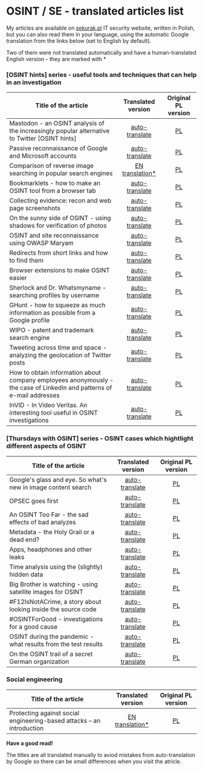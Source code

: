 # OSINT / SE - translated articles list

My articles are available on [sekurak.pl](https://sekurak.pl) IT security website, written in Polish, but you can also read them in your language, using the automatic Google translation from the links below (set to English by default).

Two of them were not translated automatically and have a human-translated English version - they are marked with * 


### [OSINT hints] series - useful tools and techniques that can help in an investigation

| Title of the article | Translated version | Original PL version |
|---|:---:|:---:|
|Mastodon - an OSINT analysis of the increasingly popular alternative to Twitter [OSINT hints] | [auto-translate](https://sekurak-pl.translate.goog/mastodon-osint-owa-analiza-coraz-popularniejszej-alternatywy-dla-twittera-osint-hints/?_x_tr_sl=pl&_x_tr_tl=en&_x_tr_hl=en&_x_tr_pto=wapp) | [PL](https://sekurak.pl/mastodon-osint-owa-analiza-coraz-popularniejszej-alternatywy-dla-twittera-osint-hints/) | 
|Passive reconnaissance of Google and Microsoft accounts | [auto-translate](https://sekurak-pl.translate.goog/pasywny-rekonesans-kont-google-i-microsoft-osint-hints/?_x_tr_sl=pl&_x_tr_tl=en&_x_tr_hl=en&_x_tr_pto=wapp) | [PL](https://sekurak.pl/pasywny-rekonesans-kont-google-i-microsoft-osint-hints/) |  
|Comparison of reverse image searching in popular search engines | [EN translation*](https://research.securitum.com/comparison-of-reverse-image-searching-in-popular-search-engines-osint-hints/) | [PL](https://sekurak.pl/jak-wyszukiwarki-radza-sobie-z-analiza-zawartosci-obrazow-osint-hints/) | 
|Bookmarklets - how to make an OSINT tool from a browser tab | [auto-translate](https://sekurak-pl.translate.goog/skryptozakladki-bookmarklets-jak-z-zakladki-w-przegladarce-zrobic-narzedzie-do-osintu-osint-hints/?_x_tr_sl=pl&_x_tr_tl=en&_x_tr_hl=en&_x_tr_pto=wapp) | [PL](https://sekurak.pl/skryptozakladki-bookmarklets-jak-z-zakladki-w-przegladarce-zrobic-narzedzie-do-osintu-osint-hints/) |  
|Collecting evidence: recon and web page screenshots | [auto-translate](https://sekurak-pl.translate.goog/kolekcjonowanie-dowodow-recon-a-zrzuty-ekranowe-stron-w-sieci-osint-hints/?_x_tr_sl=pl&_x_tr_tl=en&_x_tr_hl=en&_x_tr_pto=wapp) | [PL](https://sekurak.pl/kolekcjonowanie-dowodow-recon-a-zrzuty-ekranowe-stron-w-sieci-osint-hints/) | 
|On the sunny side of OSINT - using shadows for verification of photos | [auto-translate](https://sekurak-pl.translate.goog/po-slonecznej-stronie-osint-u-wykorzystanie-cieni-do-weryfikacji-zdjec-osint-hints/?_x_tr_sl=pl&_x_tr_tl=en&_x_tr_hl=en&_x_tr_pto=wapp) | [PL](https://sekurak.pl/po-slonecznej-stronie-osint-u-wykorzystanie-cieni-do-weryfikacji-zdjec-osint-hints/) |  
|OSINT and site reconnaissance using OWASP Maryam | [auto-translate](https://sekurak-pl.translate.goog/osint-i-rekonesans-stron-z-wykorzystaniem-owasp-maryam-osint-hints/?_x_tr_sl=pl&_x_tr_tl=en&_x_tr_hl=en&_x_tr_pto=wapp) | [PL](https://sekurak.pl/osint-i-rekonesans-stron-z-wykorzystaniem-owasp-maryam-osint-hints/) |  
|Redirects from short links and how to find them | [auto-translate](https://sekurak-pl.translate.goog/przekierowania-z-krotkich-linkow-i-jak-je-znalezc-osint-hints/?_x_tr_sl=pl&_x_tr_tl=en&_x_tr_hl=en&_x_tr_pto=wapp) | [PL](https://sekurak.pl/przekierowania-z-krotkich-linkow-i-jak-je-znalezc-osint-hints/) |  
|Browser extensions to make OSINT easier | [auto-translate](https://sekurak-pl.translate.goog/rozszerzenia-do-przegladarek-dla-latwiejszego-osintu/?_x_tr_sl=pl&_x_tr_tl=en&_x_tr_hl=en&_x_tr_pto=wapp) | [PL](https://sekurak.pl/rozszerzenia-do-przegladarek-dla-latwiejszego-osintu/) |  
|Sherlock and Dr. Whatsmyname - searching profiles by username | [auto-translate](https://sekurak-pl.translate.goog/sherlock-i-doktor-whatsmyname-wyszukiwanie-profili-po-nazwie-uzytkownika-osint-hints/?_x_tr_sl=pl&_x_tr_tl=en&_x_tr_hl=en&_x_tr_pto=wapp) | [PL](https://sekurak.pl/sherlock-i-doktor-whatsmyname-wyszukiwanie-profili-po-nazwie-uzytkownika-osint-hints/) |  
|GHunt - how to squeeze as much information as possible from a Google profile | [auto-translate](https://sekurak-pl.translate.goog/ghunt-czyli-jak-wycisnac-jak-najwiecej-informacji-z-profilu-google-osint-hints/?_x_tr_sl=pl&_x_tr_tl=en&_x_tr_hl=en&_x_tr_pto=wapp) | [PL](https://sekurak.pl/ghunt-czyli-jak-wycisnac-jak-najwiecej-informacji-z-profilu-google-osint-hints/) |  
|WIPO - patent and trademark search engine | [auto-translate](https://sekurak-pl.translate.goog/wipo-wyszukiwarka-patentow-i-znakow-handlowych-osint-hints/?_x_tr_sl=pl&_x_tr_tl=en&_x_tr_hl=en&_x_tr_pto=wapp) | [PL](https://sekurak.pl/wipo-wyszukiwarka-patentow-i-znakow-handlowych-osint-hints/) |  
|Tweeting across time and space - analyzing the geolocation of Twitter posts | [auto-translate](https://sekurak-pl.translate.goog/cwierkajac-w-czasie-i-przestrzeni-czyli-analiza-geolokalizacji-wpisow-na-twitterze/?_x_tr_sl=pl&_x_tr_tl=en&_x_tr_hl=en&_x_tr_pto=wapp) | [PL](https://sekurak.pl/cwierkajac-w-czasie-i-przestrzeni-czyli-analiza-geolokalizacji-wpisow-na-twitterze/) |  
|How to obtain information about company employees anonymously - the case of LinkedIn and patterns of e-mail addresses | [auto-translate](https://sekurak-pl.translate.goog/jak-anonimowo-pozyskac-informacje-o-pracownikach-firmy-przypadek-linkedin-i-wzorce-adresow-mailowych/?_x_tr_sl=pl&_x_tr_tl=en&_x_tr_hl=en&_x_tr_pto=wapp) | [PL](https://sekurak.pl/jak-anonimowo-pozyskac-informacje-o-pracownikach-firmy-przypadek-linkedin-i-wzorce-adresow-mailowych/) |  
|InVID - In Video Veritas. An interesting tool useful in OSINT investigations | [auto-translate](https://sekurak-pl.translate.goog/invid-in-video-veritas-ciekawe-narzedzie-przydatne-w-osint/?_x_tr_sl=pl&_x_tr_tl=en&_x_tr_hl=en&_x_tr_pto=wapp) | [PL](https://sekurak.pl/invid-in-video-veritas-ciekawe-narzedzie-przydatne-w-osint/) |


### [Thursdays with OSINT] series - OSINT cases which hightlight different aspects of OSINT

| Title of the article | Translated version | Original PL version |
|---|:---:|:---:|
| Google's glass and eye. So what's new in image content search | [auto-translate](https://sekurak-pl.translate.goog/googlea-szkielko-i-oko-czyli-co-nowego-w-wyszukiwaniu-zawartoscia-obrazow-czwartki-z-osintem/?_x_tr_sl=pl&_x_tr_tl=en&_x_tr_hl=en&_x_tr_pto=wapp) | [PL](https://sekurak.pl/googlea-szkielko-i-oko-czyli-co-nowego-w-wyszukiwaniu-zawartoscia-obrazow-czwartki-z-osintem/) |  
| OPSEC goes first | [auto-translate](https://sekurak-pl.translate.goog/opsec-przede-wszystkim-czwartki-z-osintem/?_x_tr_sl=pl&_x_tr_tl=en&_x_tr_hl=en&_x_tr_pto=wapp) | [PL](https://sekurak.pl/opsec-przede-wszystkim-czwartki-z-osintem/) |  
| An OSINT Too Far - the sad effects of bad analyzes | [auto-translate](https://sekurak-pl.translate.goog/o-jeden-osint-za-daleko-czyli-przykre-skutki-zlych-analiz-czwartki-z-osintem/?_x_tr_sl=pl&_x_tr_tl=en&_x_tr_hl=en&_x_tr_pto=wapp) | [PL](https://sekurak.pl/o-jeden-osint-za-daleko-czyli-przykre-skutki-zlych-analiz-czwartki-z-osintem/) |  
| Metadata - the Holy Grail or a dead end? | [auto-translate](https://sekurak-pl.translate.goog/metadane-swiety-graal-czy-slepy-zaulek-czwartki-z-osintem/?_x_tr_sl=pl&_x_tr_tl=en&_x_tr_hl=en&_x_tr_pto=wapp) | [PL](https://sekurak.pl/metadane-swiety-graal-czy-slepy-zaulek-czwartki-z-osintem/) |  
| Apps, headphones and other leaks | [auto-translate](https://sekurak-pl.translate.goog/apki-sluchawki-i-inne-wyciekajace-informacje-czwartki-z-osintem/?_x_tr_sl=pl&_x_tr_tl=en&_x_tr_hl=en&_x_tr_pto=wapp) | [PL](https://sekurak.pl/apki-sluchawki-i-inne-wyciekajace-informacje-czwartki-z-osintem/) |  
| Time analysis using the (slightly) hidden data | [auto-translate](https://sekurak-pl.translate.goog/analiza-czasowa-z-wykorzystaniem-nieco-ukrytych-danych-czwartki-z-osintem/?_x_tr_sl=pl&_x_tr_tl=en&_x_tr_hl=en&_x_tr_pto=wapp) | [PL](https://sekurak.pl/analiza-czasowa-z-wykorzystaniem-nieco-ukrytych-danych-czwartki-z-osintem/) |  
| Big Brother is watching - using satellite images for OSINT | [auto-translate](https://sekurak-pl.translate.goog/wielki-brat-patrzy-czyli-osint-z-wykorzystaniem-zdjec-satelitarnych-czwartki-z-osintem/?_x_tr_sl=pl&_x_tr_tl=en&_x_tr_hl=en&_x_tr_pto=wapp) | [PL](https://sekurak.pl/wielki-brat-patrzy-czyli-osint-z-wykorzystaniem-zdjec-satelitarnych-czwartki-z-osintem/) |  
| #F12IsNotACrime, a story about looking inside the source code | [auto-translate](https://sekurak-pl.translate.goog/f12isnotacrime-czyli-opowiesc-o-zagladaniu-w-kod-zrodlowy-czwartki-z-osintem/?_x_tr_sl=pl&_x_tr_tl=en&_x_tr_hl=en&_x_tr_pto=wapp) | [PL](https://sekurak.pl/f12isnotacrime-czyli-opowiesc-o-zagladaniu-w-kod-zrodlowy-czwartki-z-osintem/) |  
| #OSINTForGood - investigations for a good cause | [auto-translate](https://sekurak-pl.translate.goog/osintforgood-czyli-sledztwa-w-slusznej-sprawie-czwartki-z-osintem/?_x_tr_sl=pl&_x_tr_tl=en&_x_tr_hl=en&_x_tr_pto=wapp) | [PL](https://sekurak.pl/osintforgood-czyli-sledztwa-w-slusznej-sprawie-czwartki-z-osintem/) |  
| OSINT during the pandemic - what results from the test results | [auto-translate](https://sekurak-pl.translate.goog/osint-w-pandemii-czyli-co-wynika-z-wynikow-testow-czwartki-z-osintem/?_x_tr_sl=pl&_x_tr_tl=en&_x_tr_hl=en&_x_tr_pto=wapp) | [PL](https://sekurak.pl/osint-w-pandemii-czyli-co-wynika-z-wynikow-testow-czwartki-z-osintem/) |  
| On the OSINT trail of a secret German organization | [auto-translate](https://sekurak-pl.translate.goog/na-osint-owym-tropie-tajnej-niemieckiej-organizacji-czwartki-z-osintem/?_x_tr_sl=pl&_x_tr_tl=en&_x_tr_hl=en&_x_tr_pto=wapp) | [PL](https://sekurak.pl/na-osint-owym-tropie-tajnej-niemieckiej-organizacji-czwartki-z-osintem/) |  



### Social engineering

| Title of the article | Translated version | Original PL version |
|---|:---:|:---:|
| Protecting against social engineering-based attacks – an introduction | [EN translation*](https://research.securitum.com/basics-of-defence-against-social-engineering-attacks/) | [PL](https://sekurak.pl/podstawy-obrony-przed-atakami-socjotechnicznymi) |

**Have a good read!**

The titles are all translated manually to aviod mistakes from auto-translation by Google so there can be small differences when you visit the atricle.

